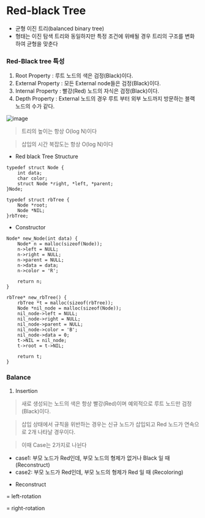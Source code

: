 Red-black Tree
==============

- 균형 이진 트리(balanced binary tree)
- 형태는 이진 탐색 트리와 동일하지만 특정 조건에 위배될 경우 트리의 구조를 변화하여 균형을 맞춘다

### Red-Black tree 특성

1. Root Property : 루트 노드의 색은 검정(Black)이다.
2. External Property : 모든 External node들은 검정(Black)이다.
3. Internal Property : 빨강(Red) 노드의 자식은 검정(Black)이다.
4. Depth Property : External 노드의 경우 루트 부터 외부 노드까지 방문하는 블랙 노드의 수가 같다.



![image](https://user-images.githubusercontent.com/94096054/144630805-14a942f9-042b-41fe-9f1e-e80f08f176e0.png)


> 트리의 높이는 항상 O(log N)이다

> 삽입의 시간 복잡도는 항상 O(log N)이다


+ Red black Tree Structure

```
typedef struct Node {
    int data;
    char color;
    struct Node *right, *left, *parent;
}Node;

typedef struct rbTree {
    Node *root;
    Node *NIL;
}rbTree;
```

+ Constructor
```
Node* new_Node(int data) {
    Node* n = malloc(sizeof(Node));
    n->left = NULL;
    n->right = NULL;
    n->parent = NULL;
    n->data = data;
    n->color = 'R';

    return n;
}

rbTree* new_rbTree() {
    rbTree *t = malloc(sizeof(rbTree));
    Node *nil_node = malloc(sizeof(Node));
    nil_node->left = NULL;
    nil_node->right = NULL;
    nil_node->parent = NULL;
    nil_node->color = 'B';
    nil_node->data = 0;
    t->NIL = nil_node;
    t->root = t->NIL;

    return t;
}
```



### Balance

1. Insertion

> 새로 생성되는 노드의 색은 항상 빨강(Red)이며 예외적으로 루트 노드만 검정(Black)이다.

> 삽입 상태에서 규칙을 위반하는 경우는 신규 노드가 삽입되고 Red 노드가 연속으로 2개 나타날 경우이다.

> 이때 Case는 2가지로 나뉜다

+ case1: 부모 노드가 Red인데, 부모 노드의 형제가 없거나 Black 일 때 (Reconstruct)
+ case2: 부모 노드가 Red인데, 부모 노드의 형제가 Red 일 때 (Recoloring)

- Reconstruct

= left-rotation

= right-rotation






